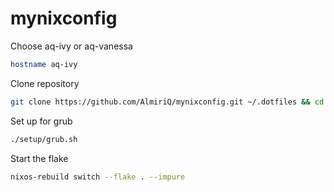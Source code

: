 # mynixconfig
Choose aq-ivy or aq-vanessa
```sh
hostname aq-ivy
```
Clone repository
```sh
git clone https://github.com/AlmiriQ/mynixconfig.git ~/.dotfiles && cd ~/.dotfiles
```
Set up for grub
```sh
./setup/grub.sh
```
Start the flake
```sh
nixos-rebuild switch --flake . --impure
```
